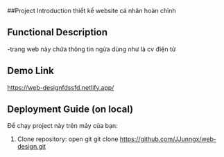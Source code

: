 ##Project Introduction thiết kế website cá nhân hoàn chỉnh 

## Functional Description
-trang web này chứa thông tin ngừa dùng như là cv điện tử 

## Demo Link
https://web-designfdssfd.netlify.app/
## Deployment Guide (on local)
Để chạy project này trên máy của bạn:
1. Clone repository:
  open git 
   git clone https://github.com/JJunngx/web-design.git
